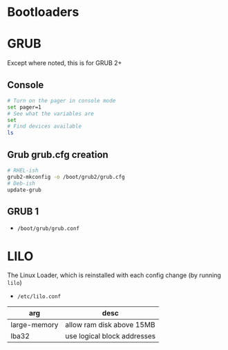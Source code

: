 # Bootloaders
# GRUB

Except where noted, this is for GRUB 2+

## Console

```bash
# Turn on the pager in console mode
set pager=1
# See what the variables are
set
# Find devices available
ls
```

## Grub grub.cfg creation

```bash
# RHEL-ish
grub2-mkconfig -o /boot/grub2/grub.cfg
# Deb-ish
update-grub
```

## GRUB 1

* `/boot/grub/grub.conf`



# LILO

The Linux Loader, which is reinstalled with each config change (by running `lilo`)

- `/etc/lilo.conf`

arg          | desc
---          | ---
large-memory | allow ram disk above 15MB
lba32        | use logical block addresses
